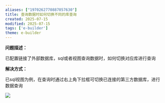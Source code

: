 ```yaml
---
aliases: ["1970262770887057630"]
title: 查询数据时如何切换不同的库查询
created: 2025-07-15
modified: 2025-07-15
tags: ['e-builder']
theme: e-builder
---
```


**问题描述：**

已配置链接了外部数据库，sql或者视图查询数据时，如何切换对应库进行查询

**解决方式：**

已sql视图为例，在查询时通过右上角下拉框可切换已连接的第三方数据库，进行数据查询

![](9b1ba8c818101d408a1bf285a2eede8a.jpg)